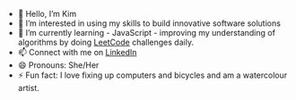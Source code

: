 
- 👋 Hello, I’m Kim 
- 👀 I’m interested in using my skills to build innovative software solutions
- 🌱 I’m currently learning - JavaScript - improving my understanding of algorithms by doing [LeetCode](https://leetcode.com/) challenges daily.
- 📫 Connect with me on [LinkedIn](https://linkedin.com/in/kim-matchett)
- 😄 Pronouns: She/Her
- ⚡ Fun fact: I love fixing up computers and bicycles and am a watercolour artist.

<!---
Kmatch1/Kmatch1 is a ✨ special ✨ repository because its `README.md` (this file) appears on your GitHub profile.
You can click the Preview link to take a look at your changes.
--->
